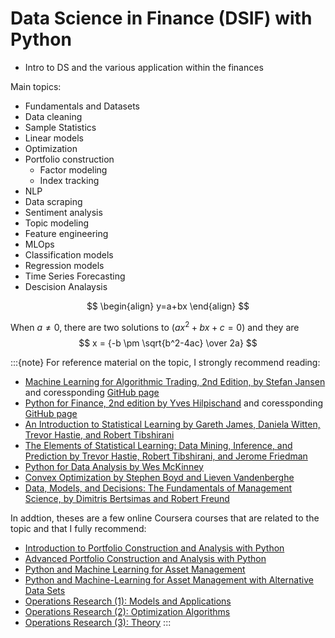 # Data Science in Finance (DSIF) with Python

* Intro to DS and the various application within the finances

Main topics:

* Fundamentals and Datasets
* Data cleaning
* Sample Statistics
* Linear models
* Optimization
* Portfolio construction
  * Factor modeling
  * Index tracking
* NLP	
* Data scraping
* Sentiment analysis
* Topic modeling 
* Feature engineering
* MLOps
* Classification models
* Regression models
* Time Series Forecasting
* Descision Analaysis

$$
\begin{align}
y=a+bx
\end{align}
$$

When $a \ne 0$, there are two solutions to $(ax^2 + bx + c = 0)$ and they are 
$$ x = {-b \pm \sqrt{b^2-4ac} \over 2a} $$

:::{note}
For reference material on the topic, I strongly recommend reading:
* [Machine Learning for Algorithmic Trading, 2nd Edition, by Stefan Jansen](https://www.amazon.com/Machine-Learning-Algorithmic-Trading-alternative/dp/1839217715) and coressponding [GitHub page](https://github.com/PacktPublishing/Machine-Learning-for-Algorithmic-Trading-Second-Edition)
* [Python for Finance, 2nd edition by Yves Hilpischand](https://www.amazon.com/Python-Finance-Mastering-Data-Driven/dp/1492024333/) and coressponding [GitHub page](https://github.com/yhilpisch/py4fi2nd)
* [An Introduction to Statistical Learning by Gareth James, Daniela Witten, Trevor Hastie, and Robert Tibshirani](https://www.statlearning.com/)
* [The Elements of Statistical Learning: Data Mining, Inference, and Prediction by Trevor Hastie, Robert Tibshirani, and Jerome Friedman](https://hastie.su.domains/ElemStatLearn/)
* [Python for Data Analysis by Wes McKinney](https://wesmckinney.com/book/)
* [Convex Optimization by Stephen Boyd and Lieven Vandenberghe](https://web.stanford.edu/~boyd/cvxbook/bv_cvxbook.pdf)
* [Data, Models, and Decisions: The Fundamentals of Management Science, by Dimitris Bertsimas and Robert Freund](https://www.amazon.com/Data-Models-Decisions-Fundamentals-Management/dp/097591460X)

In addtion, theses are a few online Coursera courses that are related to the topic and that I fully recommend:
* [Introduction to Portfolio Construction and Analysis with Python](https://www.coursera.org/learn/introduction-portfolio-construction-python?specialization=investment-management-python-machine-learning)
* [Advanced Portfolio Construction and Analysis with Python](https://www.coursera.org/learn/advanced-portfolio-construction-python?specialization=investment-management-python-machine-learning)
* [Python and Machine Learning for Asset Management](https://www.coursera.org/learn/python-machine-learning-for-investment-management?specialization=investment-management-python-machine-learning)
* [Python and Machine-Learning for Asset Management with Alternative Data Sets](https://www.coursera.org/learn/machine-learning-asset-management-alternative-data?specialization=investment-management-python-machine-learning)
* [Operations Research (1): Models and Applications](https://www.coursera.org/learn/operations-research-modeling)
* [Operations Research (2): Optimization Algorithms](https://www.coursera.org/learn/operations-research-algorithms)
* [Operations Research (3): Theory](https://www.coursera.org/learn/operations-research-theory)
:::

<!---
:::{note}
Here is a note!
:::

And here is a code block:
